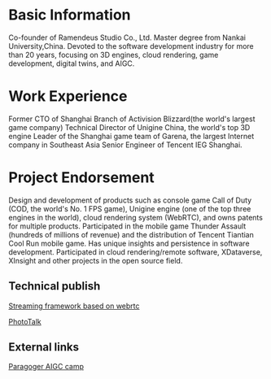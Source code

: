# Basic Information
Co-founder of Ramendeus Studio Co., Ltd.
Master degree from Nankai University,China.
Devoted to the software development industry for more than 20 years, focusing on 3D engines, cloud rendering, game development, digital twins, and AIGC.

# Work Experience
Former CTO of Shanghai Branch of Activision Blizzard(the world's largest game company) 
Technical Director of Unigine China, the world's top 3D engine
Leader of the Shanghai game team of Garena, the largest Internet company in Southeast Asia
Senior Engineer of Tencent IEG Shanghai.

# Project Endorsement
Design and development of products such as console game Call of Duty (COD, the world's No. 1 FPS game),
Unigine engine (one of the top three engines in the world), cloud rendering system (WebRTC), and owns patents for multiple products.
Participated in the mobile game Thunder Assault (hundreds of millions of revenue) and the distribution of Tencent Tiantian Cool Run mobile game.
Has unique insights and persistence in software development. Participated in cloud rendering/remote software, XDataverse, XInsight and other projects in the open source field.


## Technical publish

[Streaming framework based on webrtc](https://www.shxcj.com/archives/category/allinovation/innovation)

[PhotoTalk](https://www.shxcj.com/archives/category/allinovation/phototalk)

## External links
[Paragoger AIGC camp](https://www.2img.ai)

